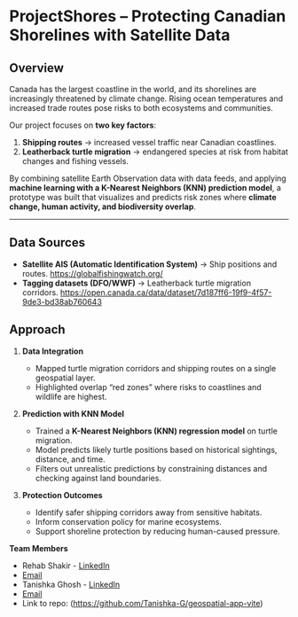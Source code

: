 # ProjectShores – Protecting Canadian Shorelines with Satellite Data  

## Overview  
Canada has the largest coastline in the world, and its shorelines are increasingly threatened by climate change. Rising ocean temperatures and increased trade routes pose risks to both ecosystems and communities.  

Our project focuses on **two key factors**:  
1. **Shipping routes** → increased vessel traffic near Canadian coastlines.  
2. **Leatherback turtle migration** → endangered species at risk from habitat changes and fishing vessels.  

By combining satellite Earth Observation data with data feeds, and applying **machine learning with a K-Nearest Neighbors (KNN) prediction model**, a prototype was built that visualizes and predicts risk zones where **climate change, human activity, and biodiversity overlap**.  

---

## Data Sources  
- **Satellite AIS (Automatic Identification System)** → Ship positions and routes.  https://globalfishingwatch.org/
- **Tagging datasets (DFO/WWF)** → Leatherback turtle migration corridors.  https://open.canada.ca/data/dataset/7d187ff6-19f9-4f57-9de3-bd38ab760643
  
## Approach  
1. **Data Integration**  
   - Mapped turtle migration corridors and shipping routes on a single geospatial layer.  
   - Highlighted overlap “red zones” where risks to coastlines and wildlife are highest.  

2. **Prediction with KNN Model**  
   - Trained a **K-Nearest Neighbors (KNN) regression model** on turtle migration. 
   - Model predicts likely turtle positions based on historical sightings, distance, and time.  
   - Filters out unrealistic predictions by constraining distances and checking against land boundaries.  

3. **Protection Outcomes**  
   - Identify safer shipping corridors away from sensitive habitats.  
   - Inform conservation policy for marine ecosystems.  
   - Support shoreline protection by reducing human-caused pressure.  

**Team Members**
- Rehab Shakir - [LinkedIn](www.linkedin.com/in/rehabshakir)
- [Email](rehabshakir2@gmail.com)
- Tanishka Ghosh - [LinkedIn](https://www.linkedin.com/in/tanishka-ghosh)
- [Email](tn620502@dal.ca)
- Link to repo:
(https://github.com/Tanishka-G/geospatial-app-vite)
